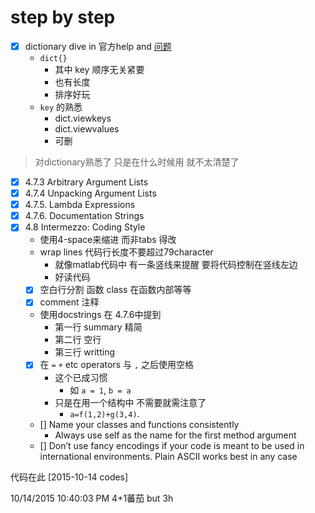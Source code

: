 # step by step #

- [x] dictionary dive in 官方help and [问题](http://stackoverflow.com/questions/17677523/python-keyword-output-interpretation)
	+ `dict{}` 
		+ 其中 key 顺序无关紧要
		+ 也有长度
		+ 排序好玩
	+ `key` 的熟悉
		+ dict.viewkeys
		+ dict.viewvalues
		+ 可删 
> 对dictionary熟悉了 只是在什么时候用 就不太清楚了

- [x] 4.7.3 Arbitrary Argument Lists
- [x] 4.7.4 Unpacking Argument Lists
- [x] 4.7.5. Lambda Expressions
- [x] 4.7.6. Documentation Strings
- [x] 4.8 Intermezzo: Coding Style
	- 使用4-space来缩进 而非tabs 得改
	- wrap lines 代码行长度不要超过79character 
		+ 就像matlab代码中 有一条竖线来提醒 要将代码控制在竖线左边
		+ 好读代码
	- [x] 空白行分割 函数 class 在函数内部等等
	- [x] comment 注释
	- 使用docstrings 在 4.7.6中提到
		+ 第一行 summary 精简
		+ 第二行 空行
		+ 第三行 writting
	- [x] 在 `=` `+` etc operators 与 `,` 之后使用空格
		- 这个已成习惯
			- 如 `a = 1`, `b = a`
		- 只是在用一个结构中 不需要就需注意了
			- `a=f(1,2)+g(3,4)`.
	- [] Name your classes and functions consistently
		- Always use self as the name for the first method argument 
	- [] Don’t use fancy encodings if your code is meant to be used in international environments. Plain ASCII works best in any case

代码在此 [2015-10-14 codes]

10/14/2015 10:40:03 PM 4+1蕃茄 but 3h